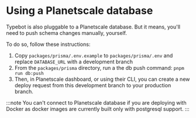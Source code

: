 # Using a Planetscale database

Typebot is also pluggable to a Planetscale database. But it means, you'll need to push schema changes manually, yourself.

To do so, follow these instructions:

1. Copy `packages/prisma/.env.example` to `packages/prisma/.env` and replace `DATABASE_URL` with a development branch
2. From the `packages/prisma` directory, run a the db push command: `pnpm run db:push`
3. Then, in Planetscale dashboard, or using their CLI, you can create a new deploy request from this development branch to your production branch.

:::note
You can't connect to Planetscale database if you are deploying with Docker as docker images are currently built only with postgresql support.
:::
